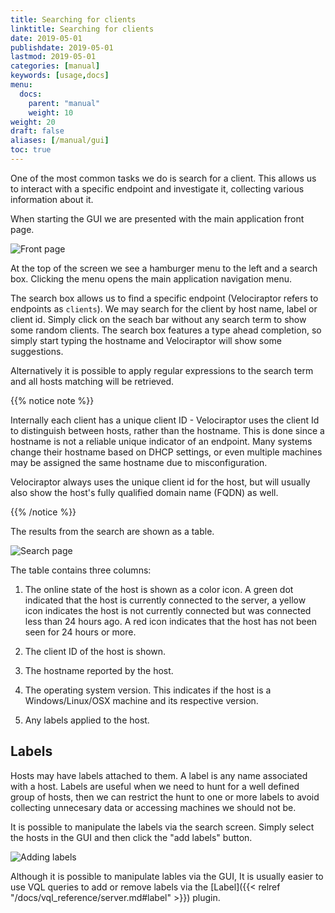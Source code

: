 ```yaml
---
title: Searching for clients
linktitle: Searching for clients
date: 2019-05-01
publishdate: 2019-05-01
lastmod: 2019-05-01
categories: [manual]
keywords: [usage,docs]
menu:
  docs:
    parent: "manual"
    weight: 10
weight: 20
draft: false
aliases: [/manual/gui]
toc: true
---
```


One of the most common tasks we do is search for a client. This allows
us to interact with a specific endpoint and investigate it, collecting
various information about it.

When starting the GUI we are presented with the main application front
page.


![Front page](../search.png)

At the top of the screen we see a hamburger menu to the left and a
search box. Clicking the menu opens the main application navigation
menu.

The search box allows us to find a specific endpoint (Velociraptor
refers to endpoints as `clients`). We may search for the client by
host name, label or client id. Simply click on the seach bar without
any search term to show some random clients. The search box features a
type ahead completion, so simply start typing the hostname and
Velociraptor will show some suggestions.

Alternatively it is possible to apply regular expressions to the
search term and all hosts matching will be retrieved.

{{% notice note %}}

Internally each client has a unique client ID - Velociraptor uses the
client Id to distinguish between hosts, rather than the hostname. This
is done since a hostname is not a reliable unique indicator of an
endpoint. Many systems change their hostname based on DHCP settings,
or even multiple machines may be assigned the same hostname due to
misconfiguration.

Velociraptor always uses the unique client id for the host, but will
usually also show the host's fully qualified domain name (FQDN) as
well.

{{% /notice %}}



The results from the search are shown as a table.

![Search page](../search2.png)


The table contains three columns:

1. The online state of the host is shown as a color icon. A green dot
   indicated that the host is currently connected to the server, a
   yellow icon indicates the host is not currently connected but was
   connected less than 24 hours ago. A red icon indicates that the
   host has not been seen for 24 hours or more.

2. The client ID of the host is shown.

3. The hostname reported by the host.

4. The operating system version. This indicates if the host is a
   Windows/Linux/OSX machine and its respective version.

5. Any labels applied to the host.

## Labels

Hosts may have labels attached to them. A label is any name associated
with a host. Labels are useful when we need to hunt for a well defined
group of hosts, then we can restrict the hunt to one or more labels to
avoid collecting unnecesary data or accessing machines we should not
be.

It is possible to manipulate the labels via the search screen. Simply
select the hosts in the GUI and then click the "add labels" button.

![Adding labels](../labels.png)

Although it is possible to manipulate lables via the GUI, It is
usually easier to use VQL queries to add or remove labels via the
[Label]({{< relref "/docs/vql_reference/server.md#label" >}}) plugin.
